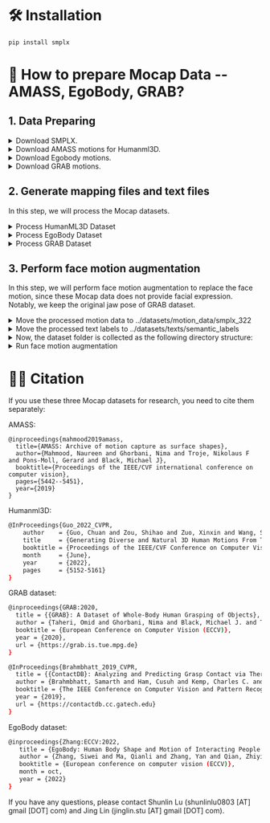

# 🛠️ Installation

```bash
pip install smplx
```

# 🚀 How to prepare Mocap Data --AMASS, EgoBody, GRAB?

## 1. Data Preparing


<details>
<summary>Download SMPLX.</summary>

Download SMPL-X model from [SMPL-X_v1.1](https://smpl-x.is.tue.mpg.de/download.php). Then place all the models under `./body_model/`. The `./body_model/` folder tree should be:

```bash
./body_models

├── smplx
│   ├── SMPLX_FEMALE.npz
│   ├── SMPLX_FEMALE.pkl
│   ├── SMPLX_MALE.npz
│   ├── SMPLX_MALE.pkl
│   ├── SMPLX_NEUTRAL.npz
│   └── SMPLX_NEUTRAL.pkl
```

</details>


<details>
<summary>Download AMASS motions for Humanml3D.</summary>

  - Download [AMASS](https://amass.is.tue.mpg.de/download.php) motions. 
  - Please download the AMASS data with `SMPL-X G`. If you use the SMPL-X data, please save them at `./amass_data/`. 

  The `./amass_data/` folder tree should be:

```bash
  ./amass_data/

  ├── amass_data
    ├── ACCAD
    ├── BioMotionLab_NTroje
    ├── BMLhandball
    ├── BMLmovi
    ├── CMU
    ├── CNRS
    ├── DFaust_67
    ├── EKUT
    ├── Eyes_Japan_Dataset
    ├── GRAB
    ├── HUMAN4D
    ├── HumanEva
    ├── KIT
    ├── MPI_HDM05
    ├── MPI_Limits
    ├── MPI_mosh
    ├── SFU
    ├── SOMA
    ├── SSM_synced
    ├── TCD_handMocap
    ├── TotalCapture
    └── Transitions_mocap
```
</details>    

<details>
<summary>Download Egobody motions.</summary>

  - Download [Egobody](https://egobody.ethz.ch/) motions. 
  - Please obey the Egobody dataset license and fill the form to get the download link.

  The `./EgoBody/` folder tree should be:
```bash
  ./EgoBody/

  ├── EgoBody
    ├── smplx_camera_wearer_test
    ├── smplx_camera_wearer_train
    ├── smplx_camera_wearer_val
    ├── smplx_interactee_test
    ├── smplx_interactee_train
    └── smplx_interactee_val
```

</details>    

<details>
<summary>Download GRAB motions.</summary>

  - Download [GRAB](https://grab.is.tue.mpg.de/download.php) motions. 
  - Please obey the GRAB dataset license.

  The `./GRAB/` folder tree should be:

  ```bash
  ./GRAB/

  ├── GRAB
    ├── s1
    ├── s2
    ├── s3
    ├── s4
    ├── s5
    ├── s6
    ├── s7
    ├── s8
    ├── s9
    └── s10
  ```
</details>   

## 2. Generate mapping files and text files

In this step, we will process the Mocap datasets.

<details>
<summary>Process HumanML3D Dataset</summary>

Download `texts.zip` from [HumanML3D](https://github.com/EricGuo5513/HumanML3D) repo.

```bash
unzip texts.zip -d humanml_txt
python humanml.py
```
</details>    


<details>
<summary>Process EgoBody Dataset</summary>

The manually annotated text labels of Egobody dataset is provided at `egobody_description_all.csv`.

```bash
python aist.py
```
</details>    
    

<details>
<summary>Process GRAB Dataset</summary>

```bash
python grab.py
```
</details> 

## 3. Perform face motion augmentation

In this step, we will perform face motion augmentation to replace the face motion, since these Mocap data does not provide facial expression. Notably, we keep the original jaw pose of GRAB dataset.

<details>
<summary>Move the processed motion data to ../datasets/motion_data/smplx_322</summary>


```bash
mv EgoBody_motion ../datasets/motion_data/smplx_322/EgoBody
mv humanml ../datasets/motion_data/smplx_322/humanml
mv GRAB_motion ../datasets/motion_data/smplx_322/GRAB
```

</details> 

<details>
<summary>Move the processed text labels to ../datasets/texts/semantic_labels</summary>


```bash
mv EgoBody_txt ../datasets/texts/semantic_labels/EgoBody
mv humanml_txt ../datasets/texts/semantic_labels/humanml
mv GRAB_txt ../datasets/texts/semantic_labels/GRAB
```

</details> 

<details>
<summary>Now, the dataset folder is collected as the following directory structure:</summary>


```  
../datasets  

├──  motion_data
  ├── smplx_322
    ├── humanml
    ├── EgoBody
    ├── GRAB
    ├── idea400
    ├── ...
├──  face_motion_data
  ├── smplx_322
  ├── humanml
  ├── EgoBody
  ├── GRAB
├── texts
  ├──  semantic_labels
    ├── idea400
    ├── ...
  ├──  face_texts
    ├── humanml
    ├── EgoBody
    ├── GRAB
    ├── idea400
    ├── ...
```

</details>

<details>
<summary>Run face motion augmentation</summary>


```bash
python face_motion_augmentation.py
```

</details> 

# 🤝🏼 Citation

If you use these three Mocap datasets for research, you need to cite them separately: 

AMASS:

```
@inproceedings{mahmood2019amass,
  title={AMASS: Archive of motion capture as surface shapes},
  author={Mahmood, Naureen and Ghorbani, Nima and Troje, Nikolaus F and Pons-Moll, Gerard and Black, Michael J},
  booktitle={Proceedings of the IEEE/CVF international conference on computer vision},
  pages={5442--5451},
  year={2019}
} 
```

Humanml3D: 
```bash
@InProceedings{Guo_2022_CVPR,
    author    = {Guo, Chuan and Zou, Shihao and Zuo, Xinxin and Wang, Sen and Ji, Wei and Li, Xingyu and Cheng, Li},
    title     = {Generating Diverse and Natural 3D Human Motions From Text},
    booktitle = {Proceedings of the IEEE/CVF Conference on Computer Vision and Pattern Recognition (CVPR)},
    month     = {June},
    year      = {2022},
    pages     = {5152-5161}
}
```

GRAB dataset:
```bash
@inproceedings{GRAB:2020,
  title = {{GRAB}: A Dataset of Whole-Body Human Grasping of Objects},
  author = {Taheri, Omid and Ghorbani, Nima and Black, Michael J. and Tzionas, Dimitrios},
  booktitle = {European Conference on Computer Vision (ECCV)},
  year = {2020},
  url = {https://grab.is.tue.mpg.de}
}

@InProceedings{Brahmbhatt_2019_CVPR,
  title = {{ContactDB}: Analyzing and Predicting Grasp Contact via Thermal Imaging},
  author = {Brahmbhatt, Samarth and Ham, Cusuh and Kemp, Charles C. and Hays, James},
  booktitle = {The IEEE Conference on Computer Vision and Pattern Recognition (CVPR)},
  year = {2019},
  url = {https://contactdb.cc.gatech.edu}
}
```

EgoBody dataset:
```bash
@inproceedings{Zhang:ECCV:2022,
   title = {EgoBody: Human Body Shape and Motion of Interacting People from Head-Mounted Devices},
   author = {Zhang, Siwei and Ma, Qianli and Zhang, Yan and Qian, Zhiyin and Kwon, Taein and Pollefeys, Marc and Bogo, Federica and Tang, Siyu},
   booktitle = {European conference on computer vision (ECCV)},
   month = oct,
   year = {2022}
}
```


If you have any questions, please contact Shunlin Lu (shunlinlu0803 [AT] gmail [DOT] com) and Jing Lin (jinglin.stu [AT] gmail [DOT] com).

